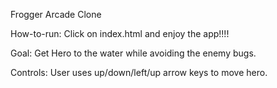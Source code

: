 Frogger Arcade Clone

How-to-run: Click on index.html and enjoy the app!!!!

Goal: Get Hero to the water while avoiding the enemy bugs.

Controls: User uses up/down/left/up arrow keys to move hero.
